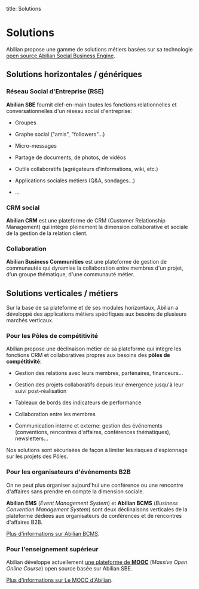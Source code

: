 title: Solutions

# Solutions

Abilian propose une gamme de solutions métiers basées sur sa technologie [open
source Abilian Social Business Engine](/fr/technologies/).


## Solutions horizontales / génériques

### Réseau Social d'Entreprise (RSE)

**Abilian SBE** fournit clef-en-main toutes les fonctions relationnelles et conversationnelles d'un réseau social d'entreprise:

- Groupes

- Graphe social ("amis", "followers"...)

- Micro-messages

- Partage de documents, de photos, de vidéos

- Outils collaboratifs (agrégateurs d'informations, wiki, etc.)

- Applications sociales métiers (Q&A, sondages...)

- ...

### CRM social

**Abilian CRM** est une plateforme de CRM (Customer Relationship Management) qui intègre pleinement la dimension collaborative et sociale de la gestion de la relation client.

### Collaboration

**Abilian Business Communities** est une plateforme de gestion de communautés qui dynamise la collaboration entre membres d'un projet, d'un groupe thématique, d'une communauté métier.


## Solutions verticales / métiers

Sur la base de sa plateforme et de ses modules horizontaux, Abilian a développé des applications métiers spécifiques aux besoins de plusieurs marchés verticaux.

### Pour les Pôles de compétitivité

Abilian propose une déclinaison métier de sa plateforme qui intègre les fonctions CRM et collaboratives propres aux besoins des **pôles de compétitivité**:

- Gestion des relations avec leurs membres, partenaires, financeurs...

- Gestion des projets collaboratifs depuis leur émergence jusqu'à leur suivi post-réalisation

- Tableaux de bords des indicateurs de performance

- Collaboration entre les membres

- Communication interne et externe: gestion des événements (conventions, rencontres d'affaires, conférences thématiques), newsletters...

Nos solutions sont sécurisées de façon à limiter les risques d'espionnage sur les projets des Pôles.

### Pour les organisateurs d'événements B2B

On ne peut plus organiser aujourd'hui une conférence ou une rencontre d'affaires sans prendre en compte la dimension sociale.

**Abilian EMS** (*Event Management System*) et **Abilian BCMS** (*Business Convention Management System*) sont deux déclinaisons verticales de la plateforme dédiées aux organisateurs de conférences et de rencontres d'affaires B2B.

<i class="icon-info-sign"></i> [Plus d'informations sur Abilian BCMS](/fr/solutions/conventions-affaires/).

### Pour l'enseignement supérieur

Abilian développe actuellement [une plateforme de **MOOC**](/fr/solutions/le-mooc/) (*Massive Open Online Course*) open source basée sur Abilian SBE.

<i class="icon-info-sign"></i> [Plus d'informations sur Le MOOC d'Abilian](/fr/solutions/le-mooc/).
